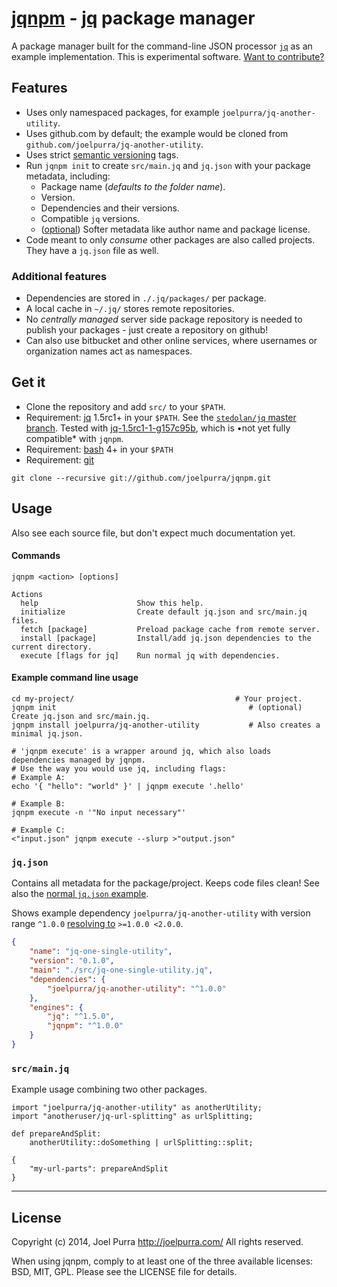 # [jqnpm](https://github.com/joelpurra/jqnpm) - [jq](https://stedolan.github.io/jq/) package manager

A package manager built for the command-line JSON processor [`jq`](https://stedolan.github.io/jq/) as an example implementation. This is experimental software. [Want to contribute?](https://github.com/joelpurra/jqnpm/blob/master/CONTRIBUTE.md)


## Features

- Uses only namespaced packages, for example `joelpurra/jq-another-utility`.
- Uses github.com by default; the example would be cloned from `github.com/joelpurra/jq-another-utility`.
- Uses strict [semantic versioning](http://semver.org/) tags.
- Run `jqnpm init` to create `src/main.jq` and `jq.json` with your package metadata, including:
  - Package name (*defaults to the folder name*).
  - Version.
  - Dependencies and their versions.
  - Compatible `jq` versions.
  - ([optional](https://github.com/joelpurra/jqnpm/blob/master/BUILDING.md)) Softer metadata like author name and package license.
- Code meant to only *consume* other packages are also called projects. They have a `jq.json` file as well.

### Additional features

- Dependencies are stored in `./.jq/packages/` per package.
- A local cache in `~/.jq/` stores remote repositories.
- No *centrally managed* server side package repository is needed to publish your packages - just create a repository on github!
- Can also use bitbucket and other online services, where usernames or organization names act as namespaces.



## Get it

- Clone the repository and add `src/` to your `$PATH`.
- Requirement: [jq](https://stedolan.github.io/jq/) 1.5rc1+ in your `$PATH`. See the [`stedolan/jq` master branch](https://github.com/stedolan/jq/). Tested with [jq-1.5rc1-1-g157c95b](https://github.com/stedolan/jq/commit/157c95b9889b523a3de7772e85ef9f3f69182c88), which is •not yet fully compatible* with `jqnpm`.
- Requirement: [bash](https://www.gnu.org/software/bash/) 4+ in your `$PATH`
- Requirement: [git](http://git-scm.com/)

```
git clone --recursive git://github.com/joelpurra/jqnpm.git
```



## Usage

Also see each source file, but don't expect much documentation yet.

#### Commands


```text
jqnpm <action> [options]

Actions
  help                      Show this help.
  initialize                Create default jq.json and src/main.jq files.
  fetch [package]           Preload package cache from remote server.
  install [package]         Install/add jq.json dependencies to the current directory.
  execute [flags for jq]    Run normal jq with dependencies.
```


#### Example command line usage

```shell
cd my-project/                                    # Your project.
jqnpm init                                           # (optional) Create jq.json and src/main.jq.
jqnpm install joelpurra/jq-another-utility           # Also creates a minimal jq.json.

# 'jqnpm execute' is a wrapper around jq, which also loads dependencies managed by jqnpm.
# Use the way you would use jq, including flags:
# Example A:
echo '{ "hello": "world" }' | jqnpm execute '.hello'

# Example B:
jqnpm execute -n '"No input necessary"'

# Example C:
<"input.json" jqnpm execute --slurp >"output.json"
```

### `jq.json`

Contains all metadata for the package/project. Keeps code files clean! See also the [normal `jq.json` example](https://github.com/joelpurra/jqnpm/edit/master/BUILDING.md).


Shows example dependency `joelpurra/jq-another-utility` with version range `^1.0.0` [resolving to](https://github.com/npm/node-semver#caret-ranges-123-025-004) `>=1.0.0 <2.0.0`.

```json
{
    "name": "jq-one-single-utility",
    "version": "0.1.0",
    "main": "./src/jq-one-single-utility.jq",
    "dependencies": {
        "joelpurra/jq-another-utility": "^1.0.0"
    },
    "engines": {
        "jq": "^1.5.0",
        "jqnpm": "^1.0.0"
    }
}
```

### `src/main.jq`

Example usage combining two other packages.

```jq
import "joelpurra/jq-another-utility" as anotherUtility;
import "anotheruser/jq-url-splitting" as urlSplitting;

def prepareAndSplit:
    anotherUtility::doSomething | urlSplitting::split;

{
    "my-url-parts": prepareAndSplit
}
```


---

## License
Copyright (c) 2014, Joel Purra <http://joelpurra.com/>
All rights reserved.

When using jqnpm, comply to at least one of the three available licenses: BSD, MIT, GPL.
Please see the LICENSE file for details.


